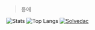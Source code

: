  > 응애
 
![Stats](https://github-readme-stats.vercel.app/api?username=ombe1229&theme=react&show_icons=true&count_private=true&cache_seconds=1800)
![Top Langs](https://github-readme-stats.vercel.app/api/top-langs/?username=ombe1229&theme=react&langs_count=6&layout=compact&hide=jupyter%20notebook,html,css&count_private=true)
[![Solvedac](http://mazassumnida.wtf/api/v2/generate_badge?boj=ombe1229)](https://solved.ac/ombe1229)
